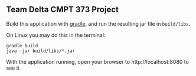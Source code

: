 ## Team Delta CMPT 373 Project

Build this application with [gradle](https://gradle.org/install/), and run the resulting jar file in `build/libs`.

On Linux you may do this in the terminal:
```
gradle build
java -jar build/libs/*.jar
```

With the application running, open your browser to http://localhost:8080 to see it.